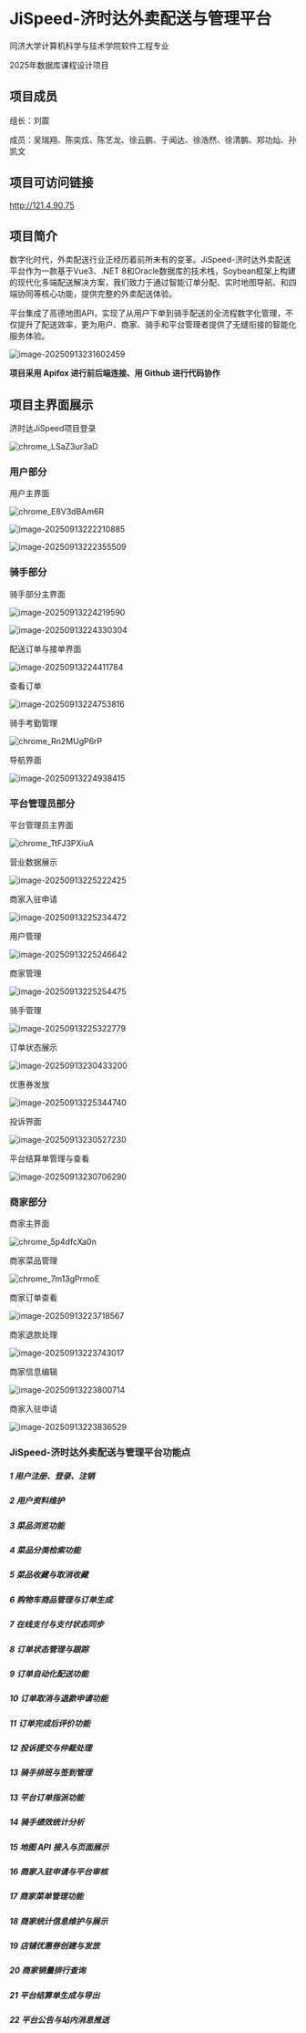 # JiSpeed-济时达外卖配送与管理平台

同济大学计算机科学与技术学院软件工程专业

2025年数据库课程设计项目

## 项目成员

组长：刘震

成员：吴瑞翔、陈奕炫、陈艺龙、徐云鹏、于闻达、徐浩然、徐清鹏、郑功灿、孙凯文

## 项目可访问链接

http://121.4.90.75

## 项目简介

数字化时代，外卖配送行业正经历着前所未有的变革。JiSpeed-济时达外卖配送平台作为一款基于Vue3、.NET 8和Oracle数据库的技术栈，Soybean框架上构建的现代化多端配送解决方案，我们致力于通过智能订单分配、实时地图导航、和四端协同等核心功能，提供完整的外卖配送体验。

平台集成了高德地图API，实现了从用户下单到骑手配送的全流程数字化管理，不仅提升了配送效率，更为用户、商家、骑手和平台管理者提供了无缝衔接的智能化服务体验。

![image-20250913231602459](./Documents/assets/image-20250913231602459.png)

**项目采用 Apifox 进行前后端连接、用 Github 进行代码协作**



## 项目主界面展示

济时达JiSpeed项目登录

![chrome_LSaZ3ur3aD](./Documents/assets/chrome_LSaZ3ur3aD.gif)



### 用户部分

用户主界面

![chrome_E8V3dBAm6R](./Documents/assets/chrome_E8V3dBAm6R.gif)



![image-20250913222210885](./Documents/assets/image-20250913222210885.png)

![image-20250913222355509](./Documents/assets/image-20250913222355509.png)



### 骑手部分

骑手部分主界面

![image-20250913224219590](./Documents/assets/image-20250913224219590.png)

![image-20250913224330304](./Documents/assets/image-20250913224330304.png)

配送订单与接单界面

![image-20250913224411784](./Documents/assets/image-20250913224411784.png)

查看订单

![image-20250913224753816](./Documents/assets/image-20250913224753816.png)

骑手考勤管理

![chrome_Rn2MUgP6rP](./Documents/assets/chrome_Rn2MUgP6rP.gif)

导航界面

![image-20250913224938415](./Documents/assets/image-20250913224938415.png)



### 平台管理员部分

平台管理员主界面

![chrome_TtFJ3PXiuA](./Documents/assets/chrome_TtFJ3PXiuA.gif)

营业数据展示

![image-20250913225222425](./Documents/assets/image-20250913225222425.png)

商家入驻申请

![image-20250913225234472](./Documents/assets/image-20250913225234472.png)

用户管理

![image-20250913225246642](./Documents/assets/image-20250913225246642.png)

商家管理

![image-20250913225254475](./Documents/assets/image-20250913225254475.png)

骑手管理

![image-20250913225322779](./Documents/assets/image-20250913225322779.png)

订单状态展示

![image-20250913230433200](./Documents/assets/image-20250913230433200.png)

优惠券发放

![image-20250913225344740](./Documents/assets/image-20250913225344740.png)

投诉界面

![image-20250913230527230](./Documents/assets/image-20250913230527230.png)

平台结算单管理与查看

![image-20250913230706290](./Documents/assets/image-20250913230706290.png)





### 商家部分

商家主界面

![chrome_5p4dfcXa0n](./Documents/assets/chrome_5p4dfcXa0n.gif)

商家菜品管理

![chrome_7m13gPrmoE](./Documents/assets/chrome_7m13gPrmoE.gif)

商家订单查看

![image-20250913223718567](./Documents/assets/image-20250913223718567.png)

商家退款处理

![image-20250913223743017](./Documents/assets/image-20250913223743017.png)

商家信息编辑

![image-20250913223800714](./Documents/assets/image-20250913223800714.png)

商家入驻申请

![image-20250913223836529](./Documents/assets/image-20250913223836529.png)





### JiSpeed-济时达外卖配送与管理平台功能点

##### 1 用户注册、登录、注销

##### 2 用户资料维护

##### 3 菜品浏览功能

##### 4 菜品分类检索功能

##### 5 菜品收藏与取消收藏

##### 6 购物车商品管理与订单生成

##### 7 在线支付与支付状态同步

##### 8 订单状态管理与跟踪

##### 9 订单自动化配送功能

##### 10 订单取消与退款申请功能

##### 11 订单完成后评价功能

##### 12 投诉提交与仲裁处理

##### 13 骑手排班与签到管理

##### 13 平台订单指派功能

##### 14 骑手绩效统计分析

##### 15 地图 API 接入与页面展示

##### 16 商家入驻申请与平台审核

##### 17 商家菜单管理功能

##### 18 商家统计信息维护与展示

##### 19 店铺优惠券创建与发放

##### 20 商家销量排行查询

##### 21 平台结算单生成与导出

##### 22 平台公告与站内消息推送
